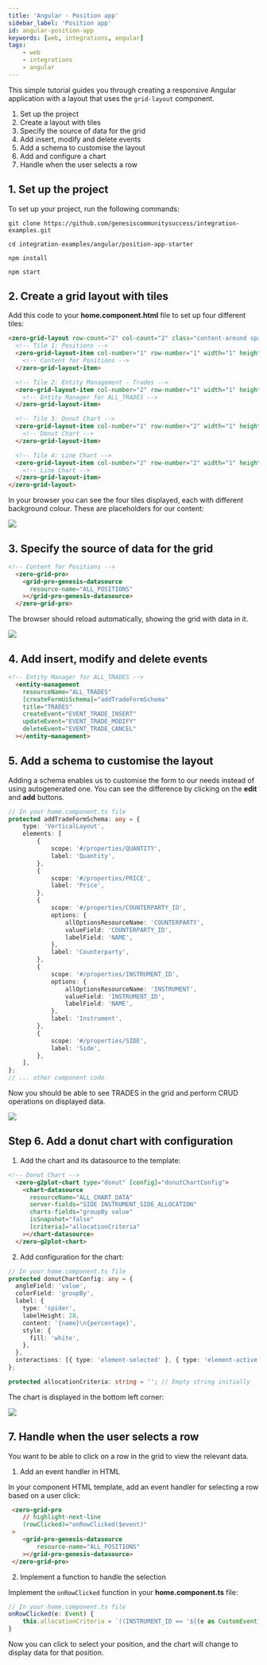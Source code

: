 ```yaml
---
title: 'Angular - Position app'
sidebar_label: 'Position app'
id: angular-position-app
keywords: [web, integrations, angular]
tags:
    - web
    - integrations
    - angular
---
```


This simple tutorial guides you through creating a responsive Angular application with a layout that uses the `grid-layout` component. 

1. Set up the project
2. Create a layout with tiles
3. Specify the source of data for the grid
4. Add insert, modify and delete events
5. Add a schema to customise the layout
6. Add and configure a chart
7. Handle when the user selects a row

## 1. Set up the project
To set up your project, run the following commands:

```shell
git clone https://github.com/genesiscommunitysuccess/integration-examples.git
```
```shell
cd integration-examples/angular/position-app-starter
```
```shell
npm install
```
```shell
npm start
```

## 2. Create a grid layout with tiles
Add this code to your **home.component.html** file to set up four different tiles:

```html title="home.component.html"
<zero-grid-layout row-count="2" col-count="2" class="content-around spacing-4x" >
  <!-- Tile 1: Positions -->
  <zero-grid-layout-item col-number="1" row-number="1" width="1" height="1" style="background-color: grey">
    <!-- Content for Positions -->
  </zero-grid-layout-item>

  <!-- Tile 2: Entity Management - Trades -->
  <zero-grid-layout-item col-number="2" row-number="1" width="1" height="1" style="background-color: darkgrey">
    <!-- Entity Manager for ALL_TRADES -->
  </zero-grid-layout-item>

  <!-- Tile 3: Donut Chart -->
  <zero-grid-layout-item col-number="1" row-number="2" width="1" height="1" style="background-color: lightgrey">
    <!-- Donut Chart -->
  </zero-grid-layout-item>

  <!-- Tile 4: Line Chart -->
  <zero-grid-layout-item col-number="2" row-number="2" width="1" height="1">
    <!-- Line Chart -->
  </zero-grid-layout-item>
</zero-grid-layout>
```

In your browser you can see the four tiles displayed, each with different background colour. These are placeholders for our content:

![](/img/angular-tutorial-layout.png)

## 3. Specify the source of data for the grid

```html title="home.component.html"
<!-- Content for Positions -->
  <zero-grid-pro>
    <grid-pro-genesis-datasource
      resource-name="ALL_POSITIONS"
    ></grid-pro-genesis-datasource>
  </zero-grid-pro>
```

The browser should reload automatically, showing the grid with data in it.

![](/img/angular-tutorial-grid.png)

## 4. Add insert, modify and delete events

```html title="home.component.html"
<!-- Entity Manager for ALL_TRADES -->
  <entity-management
    resourceName="ALL_TRADES"
    [createFormUiSchema]="addTradeFormSchema"
    title="TRADES"
    createEvent="EVENT_TRADE_INSERT"
    updateEvent="EVENT_TRADE_MODIFY"
    deleteEvent="EVENT_TRADE_CANCEL"
  ></entity-management>
```
## 5. Add a schema to customise the layout
Adding a schema enables us to customise the form to our needs instead of using autogenerated one. You can see the difference by clicking on the **edit** and **add** buttons.

```typescript title="home.component.ts"
// In your home.component.ts file
protected addTradeFormSchema: any = {
    type: 'VerticalLayout',
    elements: [
        {
            scope: '#/properties/QUANTITY',
            label: 'Quantity',
        },
        {
            scope: '#/properties/PRICE',
            label: 'Price',
        },
        {
            scope: '#/properties/COUNTERPARTY_ID',
            options: {
                allOptionsResourceName: 'COUNTERPARTY',
                valueField: 'COUNTERPARTY_ID',
                labelField: 'NAME',
            },
            label: 'Counterparty',
        },
        {
            scope: '#/properties/INSTRUMENT_ID',
            options: {
                allOptionsResourceName: 'INSTRUMENT',
                valueField: 'INSTRUMENT_ID',
                labelField: 'NAME',
            },
            label: 'Instrument',
        },
        {
            scope: '#/properties/SIDE',
            label: 'Side',
        },
    ],
};
// ... other component code
```

Now you should be able to see TRADES in the grid and perform CRUD operations on displayed data.

![](/img/angular-tutorial-entities.png)

## Step 6. Add a donut chart with configuration

1. Add the chart and its datasource to the template:
```html title="home.component.html"
<!-- Donut Chart -->
  <zero-g2plot-chart type="donut" [config]="donutChartConfig">
    <chart-datasource
      resourceName="ALL_CHART_DATA"
      server-fields="SIDE INSTRUMENT_SIDE_ALLOCATION"
      charts-fields="groupBy value"
      isSnapshot="false"
      [criteria]="allocationCriteria"
    ></chart-datasource>
  </zero-g2plot-chart>
```
2. Add configuration for the chart:
```typescript title="home.component.ts"
// In your home.component.ts file
protected donutChartConfig: any = {
  angleField: 'value',
  colorField: 'groupBy',
  label: {
    type: 'spider',
    labelHeight: 28,
    content: '{name}\n{percentage}',
    style: {
      fill: 'white',
    },
  },
  interactions: [{ type: 'element-selected' }, { type: 'element-active' }],
};

protected allocationCriteria: string = ''; // Empty string initially
```
The chart is displayed in the bottom left corner:

![](/img/angular-tutorial-chart.png)

## 7. Handle when the user selects a row 
You want to be able to click on a row in the grid to view the relevant data.

1. Add an event handler in HTML

In your component HTML template, add an event handler for selecting a row based on a user click:

```html title="home.component.html"
 <zero-grid-pro
    // highlight-next-line
    (rowClicked)="onRowClicked($event)"
 >
    <grid-pro-genesis-datasource
        resource-name="ALL_POSITIONS"
    ></grid-pro-genesis-datasource>
 </zero-grid-pro>
```
2. Implement a function to handle the selection

Implement the `onRowClicked` function in your **home.component.ts** file:

```typescript title="home.component.ts"
// In your home.component.ts file
onRowClicked(e: Event) {
    this.allocationCriteria = `((INSTRUMENT_ID == '${(e as CustomEvent).detail.data.INSTRUMENT_ID}'))`;
}
```

Now you can click to select your position, and the chart will change to display data for that position.

